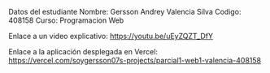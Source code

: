 Datos del estudiante
Nombre: Gersson Andrey Valencia Silva 
Codigo: 408158
Curso: Programacion Web

Enlace a un video explicativo: https://youtu.be/uEyZQZT_DfY

Enlace a la aplicación desplegada en Vercel: https://vercel.com/soygersson07s-projects/parcial1-web1-valencia-408158
